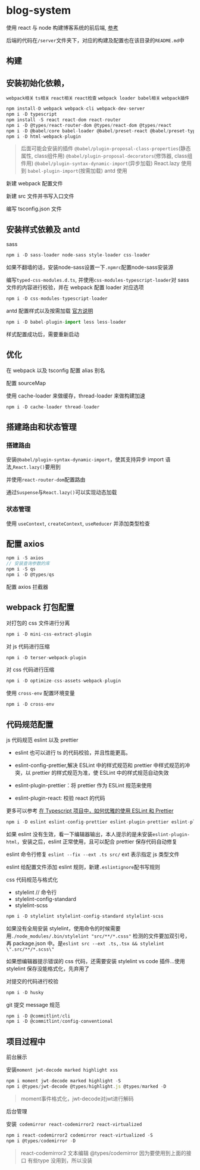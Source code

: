 # blog-system

使用 react 与 node 构建博客系统的前后端, [参考](https://github.com/hungeroxc/oxc-blog)

后端的代码在`/server`文件夹下，对应的构建及配置也在该目录的`README.md`中

## 构建

## 安装初始化依赖，

`webpack相关` `ts相关` `react相关` `react检查` `webpack loader babel相关` `webpack插件`

```js
npm install-D webpack webpack-cli webpack-dev-server
npm i -D typescript
npm install -S react react-dom react-router
npm i -D @types/react-router-dom @types/react-dom @types/react
npm i -D @babel/core babel-loader @babel/preset-react @babel/preset-typescript
npm i -D html-webpack-plugin
```
> 后面可能会安装的插件
> `@babel/plugin-proposal-class-properties`(静态属性, class组件用)
> `@babel/plugin-proposal-decorators`(修饰器, class组件用)
> `@babel/plugin-syntax-dynamic-import`(异步加载) React.lazy 使用到
> `babel-plugin-import`(按需加载) antd 使用

新建 webpack 配置文件

新建 src 文件并书写入口文件

编写 tsconfig.json 文件

## 安装样式依赖及 antd

sass

```js
npm i -D sass-loader node-sass style-loader css-loader
```

如果不翻墙的话，安装node-sass设置一下`.npmrc`配置node-sass安装源

编写`typed-css-modules.d.ts`, 并使用`css-modules-typescript-loader`对 sass 文件的内容进行校验，并在 webpack 配置 loader 对应选项

```js
npm i -D css-modules-typescript-loader
```

antd 配置样式以及按需加载 [官方说明](https://ant.design/docs/react/getting-started-cn#%E6%8C%89%E9%9C%80%E5%8A%A0%E8%BD%BD)

```js
npm i -D babel-plugin-import less less-loader
```

样式配置成功后，需要重新启动

## 优化

在 webpack 以及 tsconfig 配置 alias 别名

配置 sourceMap

使用 cache-loader 来做缓存，thread-loader 来做构建加速

```js
npm i -D cache-loader thread-loader
```

## 搭建路由和状态管理

### 搭建路由

安装`@babel/plugin-syntax-dynamic-import`，使其支持异步 import 语法,`React.lazy()`要用到

并使用`react-router-dom`配置路由

通过`Suspense`与`React.lazy()`可以实现动态加载

### 状态管理

使用 `useContext`, `createContext`, `useReducer` 并添加类型检查

## 配置 axios

```js
npm i -S axios
// 安装查询参数的库
npm i -S qs
npm i -D @types/qs
```

配置 axios 拦截器

## webpack 打包配置

对打包的 css 文件进行分离

```js
npm i -D mini-css-extract-plugin
```

对 js 代码进行压缩

```js
npm i -D terser-webpack-plugin
```

对 css 代码进行压缩

```js
npm i -D optimize-css-assets-webpack-plugin
```

使用 `cross-env` 配置环境变量

```js
npm i -D cross-env
```

## 代码规范配置

js 代码规范 eslint 以及 prettier

- eslint 也可以进行 ts 的代码校验，并且性能更高。

- eslint-config-prettier,解决 ESLint 中的样式规范和 prettier 中样式规范的冲突，以 prettier 的样式规范为准，使 ESLint 中的样式规范自动失效
- eslint-plugin-prettier：将 prettier 作为 ESLint 规范来使用
- eslint-plugin-react: 校验 react 的代码

更多可以参考 [在 Typescript 项目中，如何优雅的使用 ESLint 和 Prettier](https://juejin.im/post/5d1d5fe96fb9a07eaf2bae29)

```js
npm i -D eslint eslint-config-prettier eslint-plugin-prettier eslint-plugin-react @typescript-eslint/eslint-plugin @typescript-eslint/parser prettier
```

如果 eslint 没有生效，看一下编辑器输出，本人提示的是未安装`eslint-plugin-html`，安装之后，eslint 正常使用，且可以配合 prettier 保存代码自动修复

eslint 命令行修复 `eslint --fix --ext .ts src/` ext 表示指定 js 类型文件

eslint 给配置文件添加 eslint 规则，新建`.eslintignore`配书写规则

css 代码规范与格式化

- stylelint // 命令行
- stylelint-config-standard
- stylelint-scss

```js
npm i -D stylelint stylelint-config-standard stylelint-scss
```

如果没有全局安装 stylelint，使用命令的时候需要用`./node_modules/.bin/stylelint "src/**/*.csss"` 检测的文件要加双引号，再 package.json 中。是`eslint src --ext .ts,.tsx && stylelint \".src/**/*.scss\"`

如果想编辑器提示错误的 css 代码，还需要安装 stylelint vs code 插件...使用 stylelint 保存没能格式化，先弃用了

对提交的代码进行校验

```js
npm i -D husky
```

git 提交 message 规范

```js
npm i -D @commitlint/cli
npm i -D @commitlint/config-conventional
```

## 项目过程中

前台展示

安装`moment jwt-decode marked highlight xss`
```js
npm i moment jwt-decode marked highlight -S  
npm i @types/jwt-decode @types/highlight.js @types/marked -D
``` 
> moment事件格式化，jwt-decode对jwt进行解码

后台管理

安装` codemirror react-codemirror2 react-virtualized`

```js
npm i react-codemirror2 codemirror react-virtualized -S
npm i @types/codemirror -D 
```
> react-codemirror2 文本编辑 @types/codemirror 因为要使用到上面的接口
> 有些type 没用到，所以没装